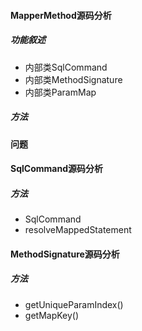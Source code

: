 #### MapperMethod源码分析

##### 功能叙述
-   内部类SqlCommand
-   内部类MethodSignature
-   内部类ParamMap

##### 方法


#### 问题

#### SqlCommand源码分析

##### 方法
- SqlCommand
- resolveMappedStatement

#### MethodSignature源码分析

##### 方法
- getUniqueParamIndex()
- getMapKey()